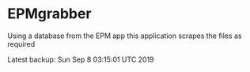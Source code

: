 # EPMgrabber
Using a database from the EPM app this application scrapes the files as required


Latest backup: Sun Sep 8 03:15:01 UTC 2019
